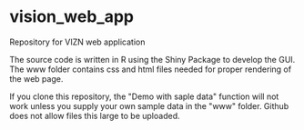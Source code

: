 # vision_web_app
Repository for VIZN web application

The source code is written in R using the Shiny Package to develop the GUI. The www folder contains css and html files needed for proper rendering of the web page.

If you clone this repository, the "Demo with saple data" function will not work unless you supply your own sample data in the "www" folder. Github does not allow files this large to be uploaded.
